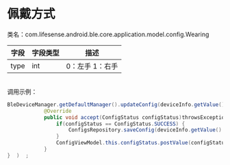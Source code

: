 <a name="RzY3R"></a>
# 佩戴方式
类名：com.lifesense.android.ble.core.application.model.config.Wearing

| 字段 | 字段类型 | 描述 |
| --- | --- | --- |
| type | int | 0：左手 1：右手 |


<br />调用示例：
```java
BleDeviceManager.getDefaultManager().updateConfig(deviceInfo.getValue().getMac(), dialPlate, new Consumer<ConfigStatus>() {
            @Override
            public void accept(ConfigStatus configStatus)throwsException{   
                if(configStatus == ConfigStatus.SUCCESS) {
                    ConfigsRepository.saveConfig(deviceInfo.getValue().getMac(),config);
                }
                ConfigViewModel.this.configStatus.postValue(configStatus);
            }
}  )  ;
```




